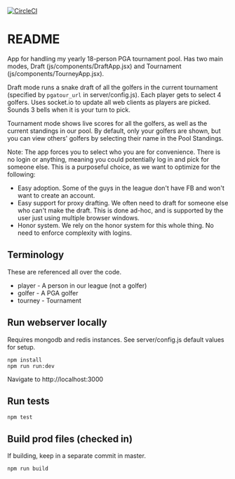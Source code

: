 [![CircleCI](https://circleci.com/gh/odetown/golfdraft/tree/master.svg?style=svg)](https://circleci.com/gh/odetown/golfdraft/tree/master)

# README #

App for handling my yearly 18-person PGA tournament pool. Has two main modes, Draft (js/components/DraftApp.jsx) and Tournament (js/components/TourneyApp.jsx).

Draft mode runs a snake draft of all the golfers in the current tournament (specified by `pgatour_url` in server/config.js). Each player gets to select 4 golfers. Uses socket.io to update all web clients as players are picked. Sounds 3 bells when it is your turn to pick.

Tournament mode shows live scores for all the golfers, as well as the current standings in our pool. By default, only your golfers are shown, but you can view others' golfers by selecting their name in the Pool Standings.

Note: The app forces you to select who you are for convenience. There is no login or anything, meaning you could potentially log in and pick for someone else. This is a purposeful choice, as we want to optimize for the following:

* Easy adoption. Some of the guys in the league don't have FB and won't want to create an account.
* Easy support for proxy drafting. We often need to draft for someone else who can't make the draft. This is done ad-hoc, and is supported by the user just using multiple browser windows.
* Honor system. We rely on the honor system for this whole thing. No need to enforce complexity with logins.

## Terminology ##

These are referenced all over the code.

* player - A person in our league (not a golfer)
* golfer - A PGA golfer
* tourney - Tournament

## Run webserver locally ##

Requires mongodb and redis instances. See server/config.js default values for setup.

```
npm install
npm run run:dev
```

Navigate to http://localhost:3000

## Run tests ##

```npm test```

## Build prod files (checked in) ##

If building, keep in a separate commit in master.

```npm run build```
